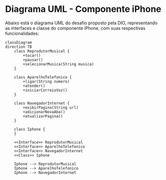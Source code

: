 # Diagrama UML - Componente iPhone

Abaixo está o diagrama UML do desafio proposto pela DIO, representando as interfaces e classe do componente iPhone, com suas respectivas funcionalidades:

```mermaid
classDiagram
direction TB
    class ReprodutorMusical {
	    +tocar()
	    +pausar()
	    +selecionarMusica(String musica)
    }

    class AparelhoTelefonico {
	    +ligar(String numero)
	    +atender()
	    +iniciarCorreioVoz()
    }

    class NavegadorInternet {
	    +exibirPagina(String url)
	    +adicionarNovaAba()
	    +atualizarPagina()
    }

    class Iphone {
    }

	<<Interface>> ReprodutorMusical
	<<Interface>> AparelhoTelefonico
	<<Interface>> NavegadorInternet
	<<Class>> Iphone

    Iphone --> ReprodutorMusical
    Iphone --> AparelhoTelefonico
    Iphone --> NavegadorInternet

